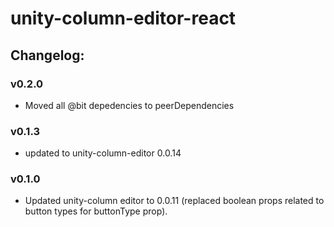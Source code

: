 # unity-column-editor-react

## Changelog:

### v0.2.0
- Moved all @bit depedencies to peerDependencies

### v0.1.3
- updated to unity-column-editor 0.0.14

### v0.1.0
- Updated unity-column editor to 0.0.11 (replaced boolean props related to button types for buttonType prop).

